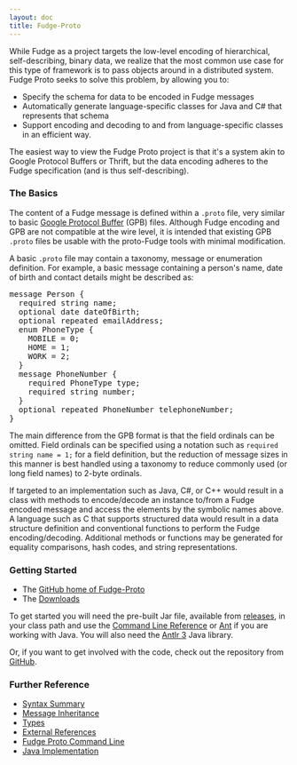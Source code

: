 ```yaml
---
layout: doc
title: Fudge-Proto
---
```


While Fudge as a project targets the low-level encoding of hierarchical, self-describing, binary data, we realize
that the most common use case for this type of framework is to pass objects around in a distributed system.
Fudge Proto seeks to solve this problem, by allowing you to:

* Specify the schema for data to be encoded in Fudge messages
* Automatically generate language-specific classes for Java and C# that represents that schema
* Support encoding and decoding to and from language-specific classes in an efficient way.

The easiest way to view the Fudge Proto project is that it's a system akin to Google Protocol Buffers or Thrift,
but the data encoding adheres to the Fudge specification (and is thus self-describing).

### The Basics

The content of a Fudge message is defined within a `.proto` file, very similar to basic
[Google Protocol Buffer](http://code.google.com/apis/protocolbuffers/docs/overview.html) (GPB) files.
Although Fudge encoding and GPB are not compatible at the wire level, it is intended that existing GPB
`.proto` files be usable with the proto-Fudge tools with minimal modification.

A basic `.proto` file may contain a taxonomy, message or enumeration definition.
For example, a basic message containing a person's name, date of birth and contact details might be described as:

<pre>
message Person {
  required string name;
  optional date dateOfBirth;
  optional repeated emailAddress;
  enum PhoneType {
    MOBILE = 0;
    HOME = 1;
    WORK = 2;
  }
  message PhoneNumber {
    required PhoneType type;
    required string number;
  }
  optional repeated PhoneNumber telephoneNumber;
}
</pre>

The main difference from the GPB format is that the field ordinals can be omitted. Field ordinals can be
specified using a notation such as `required string name = 1;` for a field definition, but the reduction
of message sizes in this manner is best
handled using a taxonomy to reduce commonly used (or long field names) to 2-byte ordinals.

If targeted to an implementation such as Java, C#, or C++ would result in a class with methods to encode/decode
an instance to/from a Fudge encoded message and access the elements by the symbolic names above.
A language such as C that supports structured data would result in a data structure definition and conventional
functions to perform the Fudge encoding/decoding. Additional methods or functions may be generated for equality
comparisons, hash codes, and string representations.


### Getting Started

* The [GitHub home of Fudge-Proto](https://github.com/FudgeMsg/Fudge-Proto)
* The [Downloads](https://github.com/FudgeMsg/Fudge-Proto/releases)

To get started you will need the pre-built Jar file, available from [releases](releases.html),
in your class path and use the [Command Line Reference](fudge-proto-command-line.html) or
[Ant](fudge-proto-java.html) if you are working with Java.
You will also need the [Antlr 3](http://www.antlr.org/) Java library.

Or, if you want to get involved with the code, check out the repository
from [GitHub](http://github.com/FudgeMsg/Fudge-Proto).

### Further Reference

* [Syntax Summary](fudge-proto-syntax.html)
* [Message Inheritance](fudge-proto-inheritance.html)
* [Types](fudge-proto-types.html)
* [External References](fudge-proto-references.html)
* [Fudge Proto Command Line](fudge-proto-command-line.html)
* [Java Implementation](fudge-proto-java.html)

